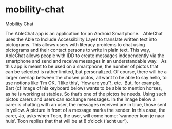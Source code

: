 # mobility-chat
Mobility Chat

The AbleChat app is an application for an Android Smartphone.   AbleChat uses the Able to Include Accessibility Layer to translate written text into pictograms. This allows users with literacy problems to chat using pictograms and their contact persons to write in plain text. This way, AbleChat allows people with IDD to create messages independently via the smartphone and send and receive messages in an understandable way.
 
As this app is meant to be used on a smartphone, the number of pictos that can be selected is rather limited, but personalized. Of course, there will be a larger overlap between the chosen pictos, all want to be able to say hello, to use notions like ‘I’m OK, ‘I like this’, ‘How are you’?, etc.  But, for example, Bart (cf image of his keyboard below) wants to be able to mention horses, as he is working at stables. So that’s one of the pictos he needs. Using such pictos carers and users can exchange messages. In the image below a carer is chatting with an user, the messages received are in blue, those sent in yellow. A picture in front of a message marks the sender. In this case, the carer, Jo, asks when Toon, the user, will come home: ‘wanneer kom je naar huis’. Toon replies that that will be at 8 o’clock (‘acht uur’).
 
